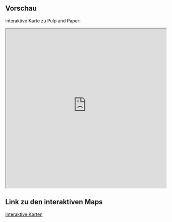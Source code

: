 ## Vorschau

interaktive Karte zu Pulp and Paper:

<iframe src="https://raw.githubusercontent.com/Follow-ETSAP/Maps/refs/heads/main/paper_and_pulp/index.html" width="100%" height="500"></iframe>

## Link zu den interaktiven Maps
<a href="[https://github.com/Follow-ETSAP/Maps/blob/main/paper_and_pulp/index.html](https://raw.githubusercontent.com/Follow-ETSAP/Maps/refs/heads/main/paper_and_pulp/index.html)">Interaktive Karten</a>
